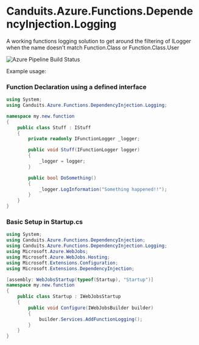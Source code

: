 # Canduits.Azure.Functions.DependencyInjection.Logging
A working functions logging solution to get around the filtering of ILogger when the name doesn't match Function.Class or Function.Class.User

![Azure Pipeline Build Status](https://ianrathbone.visualstudio.com/Open%20Source/_apis/build/status/Build%20and%20Publish%20Canduits%20Functions%20DI%20Logging%20Package-clone "Azure Pipeline Build Status")

Example usage:
### Function Declaration using a defined interface
```C#
using System;
using Canduits.Azure.Functions.DependencyInjection.Logging;

namespace my.new.function
{
    public class Stuff : IStuff
    {
        private readonly IFunctionLogger _logger;

        public void Stuff(IFunctionLogger logger)
        {
            _logger = logger;
        }

        public bool DoSomething()
        {
            _logger.LogInformation("Something happened!!");
        }
    }
}
```

### Basic Setup in Startup.cs
```C#
using System;
using Canduits.Azure.Functions.DependencyInjection;
using Canduits.Azure.Functions.DependencyInjection.Logging;
using Microsoft.Azure.WebJobs;
using Microsoft.Azure.WebJobs.Hosting;
using Microsoft.Extensions.Configuration;
using Microsoft.Extensions.DependencyInjection;

[assembly: WebJobsStartup(typeof(Startup), "Startup")]
namespace my.new.function
{
    public class Startup : IWebJobsStartup
    {
        public void Configure(IWebJobsBuilder builder)
        {
            builder.Services.AddFunctionLogging();
        }
    }
}

```

